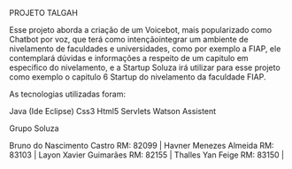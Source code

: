 PROJETO TALGAH

Esse projeto aborda a criação de um Voicebot, mais popularizado como Chatbot 
por voz, que terá como intençãointegrar um ambiente de nivelamento de faculdades
e universidades, como por exemplo a FIAP, ele contemplará dúvidas e informações
a respeito de um capitulo em especifico do nivelamento, e a Startup Soluza irá 
utilizar para esse projeto como exemplo o capitulo 6 Startup do nivelamento da 
faculdade FIAP.

As tecnologias utilizadas foram:

Java (Ide Eclipse)
Css3
Html5
Servlets
Watson Assistent

Grupo Soluza

Bruno do Nascimento Castro RM: 82099 |
Havner Menezes Almeida     RM: 83103 |
Layon Xavier Guimarães     RM: 82155 |
Thalles Yan Feige          RM: 83150 |


